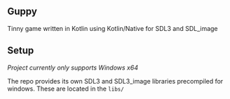 ## Guppy

Tinny game written in Kotlin using Kotlin/Native for SDL3 and SDL_image

## Setup

_Project currently only supports Windows x64_

The repo provides its own SDL3 and SDL3_image libraries precompiled for windows.
These are located in the `libs/`
